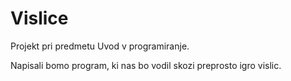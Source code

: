 # Vislice

Projekt pri predmetu Uvod v programiranje. 

Napisali bomo program, ki nas bo vodil skozi preprosto igro vislic.
